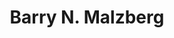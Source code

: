 ---
layout: author_page
title: Barry N. Malzberg
description: >
    Alex Gude's reviews of books written by Barry N. Malzberg.
same_as_urls:
---